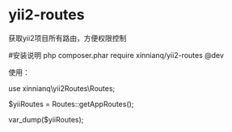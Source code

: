 # yii2-routes
获取yii2项目所有路由，方便权限控制

#安装说明
php composer.phar require xinnianq/yii2-routes @dev

使用：

use xinnianq\yii2Routes\Routes;

$yiiRoutes = Routes::getAppRoutes();

var_dump($yiiRoutes);


